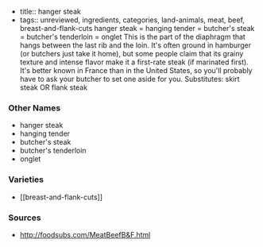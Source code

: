 - title:: hanger steak
- tags:: unreviewed, ingredients, categories, land-animals, meat, beef, breast-and-flank-cuts
hanger steak = hanging tender = butcher's steak = butcher's tenderloin = onglet This is the part of the diaphragm that hangs between the last rib and the loin. It's often ground in hamburger (or butchers just take it home), but some people claim that its grainy texture and intense flavor make it a first-rate steak (if marinated first). It's better known in France than in the United States, so you'll probably have to ask your butcher to set one aside for you. Substitutes: skirt steak OR flank steak

### Other Names

* hanger steak
* hanging tender
* butcher's steak
* butcher's tenderloin
* onglet

### Varieties

* [[breast-and-flank-cuts]]

### Sources
* http://foodsubs.com/MeatBeefB&F.html
